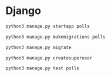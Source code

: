 # Django

```python
python3 manage.py startapp polls
```

```python
python3 manage.py makemigrations polls
```

```python
python3 manage.py migrate
```

```python
python3 manage.py createsuperuser
```

```python
python3 manage.py test polls
```
